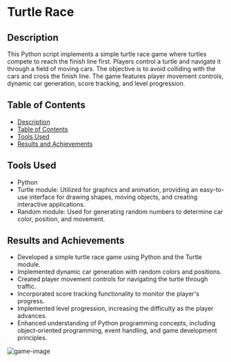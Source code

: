 # Turtle Race

## Description
This Python script implements a simple turtle race game where turtles compete to reach the finish line first. Players control a turtle and navigate it through a field of moving cars. The objective is to avoid colliding with the cars and cross the finish line. The game features player movement controls, dynamic car generation, score tracking, and level progression.

## Table of Contents
- [Description](#description)
- [Table of Contents](#table-of-contents)
- [Tools Used](#tools-used)
- [Results and Achievements](#results-and-achievements)

## Tools Used
- Python
- Turtle module: Utilized for graphics and animation, providing an easy-to-use interface for drawing shapes, moving objects, and creating interactive applications.
- Random module: Used for generating random numbers to determine car color, position, and movement.

## Results and Achievements
- Developed a simple turtle race game using Python and the Turtle module.
- Implemented dynamic car generation with random colors and positions.
- Created player movement controls for navigating the turtle through traffic.
- Incorporated score tracking functionality to monitor the player's progress.
- Implemented level progression, increasing the difficulty as the player advances.
- Enhanced understanding of Python programming concepts, including object-oriented programming, event handling, and game development principles.

  
![game-image](https://github.com/bardack134/Turtle-crossing/assets/142977989/8d84f7b6-9aed-4a8e-86d7-0b07a1af9660)
